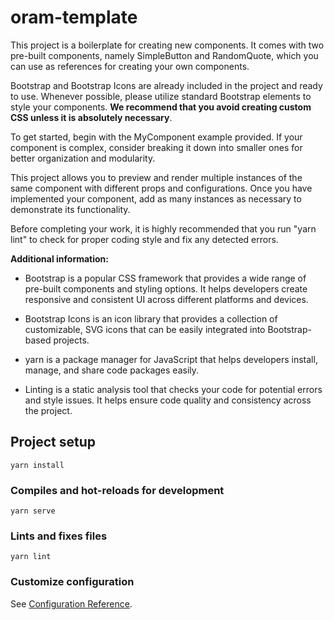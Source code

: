 # oram-template

This project is a boilerplate for creating new components. It comes with two pre-built components, namely SimpleButton and RandomQuote, which you can use as references for creating your own components.

Bootstrap and Bootstrap Icons are already included in the project and ready to use. Whenever possible, please utilize standard Bootstrap elements to style your components. **We recommend that you avoid creating custom CSS unless it is absolutely necessary**.

To get started, begin with the MyComponent example provided. If your component is complex, consider breaking it down into smaller ones for better organization and modularity.

This project allows you to preview and render multiple instances of the same component with different props and configurations. Once you have implemented your component, add as many instances as necessary to demonstrate its functionality.

Before completing your work, it is highly recommended that you run "yarn lint" to check for proper coding style and fix any detected errors.

**Additional information:**

- Bootstrap is a popular CSS framework that provides a wide range of pre-built components and styling options. It helps developers create responsive and consistent UI across different platforms and devices.

- Bootstrap Icons is an icon library that provides a collection of customizable, SVG icons that can be easily integrated into Bootstrap-based projects.

- yarn is a package manager for JavaScript that helps developers install, manage, and share code packages easily.

- Linting is a static analysis tool that checks your code for potential errors and style issues. It helps ensure code quality and consistency across the project.


## Project setup
```
yarn install
```

### Compiles and hot-reloads for development
```
yarn serve
```

### Lints and fixes files
```
yarn lint
```

### Customize configuration
See [Configuration Reference](https://cli.vuejs.org/config/).
